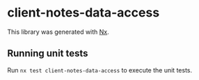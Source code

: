 # client-notes-data-access

This library was generated with [Nx](https://nx.dev).

## Running unit tests

Run `nx test client-notes-data-access` to execute the unit tests.
